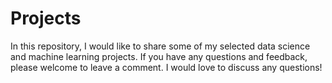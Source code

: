 # Projects
In this repository, I would like to share some of my selected data science and machine learning projects. If you have any questions and feedback, please welcome to leave a comment. I would love to discuss any questions!
